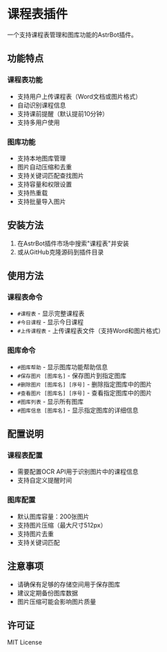 # 课程表插件

一个支持课程表管理和图库功能的AstrBot插件。

## 功能特点

### 课程表功能
- 支持用户上传课程表（Word文档或图片格式）
- 自动识别课程信息
- 支持课前提醒（默认提前10分钟）
- 支持多用户使用

### 图库功能
- 支持本地图库管理
- 图片自动压缩和去重
- 支持关键词匹配查找图片
- 支持容量和权限设置
- 支持热重载
- 支持批量导入图片

## 安装方法

1. 在AstrBot插件市场中搜索"课程表"并安装
2. 或从GitHub克隆源码到插件目录

## 使用方法

### 课程表命令
- `#课程表` - 显示完整课程表
- `#今日课程` - 显示今日课程
- `#上传课程表` - 上传课程表文件（支持Word和图片格式）

### 图库命令
- `#图库帮助` - 显示图库功能帮助信息
- `#保存图片 [图库名]` - 保存图片到指定图库
- `#删除图片 [图库名] [序号]` - 删除指定图库中的图片
- `#查看图片 [图库名] [序号]` - 查看指定图库中的图片
- `#图库列表` - 显示所有图库
- `#图库信息 [图库名]` - 显示指定图库的详细信息

## 配置说明

### 课程表配置
- 需要配置OCR API用于识别图片中的课程信息
- 支持自定义提醒时间

### 图库配置
- 默认图库容量：200张图片
- 支持图片压缩（最大尺寸512px）
- 支持图片去重
- 支持关键词匹配

## 注意事项
- 请确保有足够的存储空间用于保存图库
- 建议定期备份图库数据
- 图片压缩可能会影响图片质量

## 许可证
MIT License 